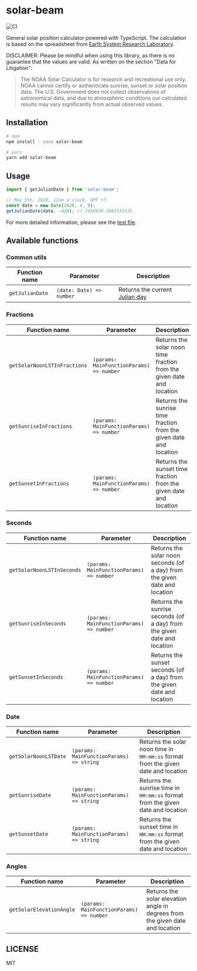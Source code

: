 # solar-beam

![CI](https://github.com/Imballinst/solar-beam/workflows/CI/badge.svg?branch=master)

General solar position calculator powered with TypeScript. The calculation is based on the spreadsheet from [Earth System Research Laboratory](https://www.esrl.noaa.gov/gmd/grad/solcalc/calcdetails.html).

DISCLAIMER: Please be mindful when using this library, as there is no guarantee that the values are valid. As written on the section "Data for Litigation":

> The NOAA Solar Calculator is for research and recreational use only. NOAA cannot certify or authenticate sunrise, sunset or solar position data. The U.S. Government does not collect observations of astronomical data, and due to atmospheric conditions our calculated results may vary significantly from actual observed values.

## Installation

```bash
# npm
npm install --save solar-beam

# yarn
yarn add solar-beam
```

## Usage

```ts
import { getJulianDate } from 'solar-beam';

// May 5th, 2020, 12am o'clock, GMT +7.
const date = new Date(2020, 4, 9);
getJulianDate(date, -420); // 2458978.2083333335.
```

For more detailed information, please see the [test file](src/index.test.ts).

## Available functions

### Common utils

| Function name   | Parameter                | Description                                                                |
| --------------- | ------------------------ | -------------------------------------------------------------------------- |
| `getJulianDate` | `(date: Date) => number` | Returns the current [Julian day](https://en.wikipedia.org/wiki/Julian_day) |

### Fractions

| Function name                | Parameter                                | Description                                                           |
| ---------------------------- | ---------------------------------------- | --------------------------------------------------------------------- |
| `getSolarNoonLSTInFractions` | `(params: MainFunctionParams) => number` | Returns the solar noon time fraction from the given date and location |
| `getSunriseInFractions`      | `(params: MainFunctionParams) => number` | Returns the sunrise time fraction from the given date and location    |
| `getSunsetInFractions`       | `(params: MainFunctionParams) => number` | Returns the sunset time fraction from the given date and location     |

### Seconds

| Function name              | Parameter                                | Description                                                                |
| -------------------------- | ---------------------------------------- | -------------------------------------------------------------------------- |
| `getSolarNoonLSTInSeconds` | `(params: MainFunctionParams) => number` | Returns the solar noon seconds (of a day) from the given date and location |
| `getSunriseInSeconds`      | `(params: MainFunctionParams) => number` | Returns the sunrise seconds (of a day) from the given date and location    |
| `getSunsetInSeconds`       | `(params: MainFunctionParams) => number` | Returns the sunset seconds (of a day) from the given date and location     |

### Date

| Function name         | Parameter                                | Description                                                                       |
| --------------------- | ---------------------------------------- | --------------------------------------------------------------------------------- |
| `getSolarNoonLSTDate` | `(params: MainFunctionParams) => string` | Returns the solar noon time in `HH:mm:ss` format from the given date and location |
| `getSunriseDate`      | `(params: MainFunctionParams) => string` | Returns the sunrise time in `HH:mm:ss` format from the given date and location    |
| `getSunsetDate`       | `(params: MainFunctionParams) => string` | Returns the sunset time in `HH:mm:ss` format from the given date and location     |

### Angles

| Function name            | Parameter                                | Description                                                                   |
| ------------------------ | ---------------------------------------- | ----------------------------------------------------------------------------- |
| `getSolarElevationAngle` | `(params: MainFunctionParams) => number` | Returns the solar elevation angle in degrees from the given date and location |

## LICENSE

MIT
